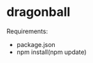 # dragonball

Requirements: 
 - package.json
 - npm install(npm update)
 <!-- - npm install -g json-server -->
